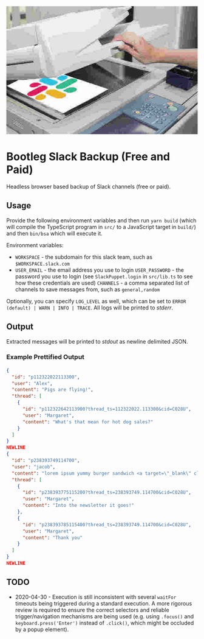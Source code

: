 <!-- markdownlint-disable MD033 -->
<div align="center">
  <img src="readme/banner.jpg" alt="Woman using a photocopier to make a copy of a piece of paper with the Slack logo on it" width="600">
  <br>
</div>
<!-- markdownlint-restore -->

# Bootleg Slack Backup (Free and Paid)

Headless browser based backup of Slack channels (free or paid).

## Usage

Provide the following environment variables and then run `yarn build` (which will compile the TypeScript program in `src/` to a JavaScript target in `build/`) and then `bin/bsa` which will execute it.

Environment variables:

- `WORKSPACE` - the subdomain for this slack team, such as `$WORKSPACE.slack.com`
- `USER_EMAIL` - the email address you use to login
  `USER_PASSWORD` - the password you use to login (see `SlackPuppet.login` in `src/lib.ts` to see how these credentials are used)
  `CHANNELS` - a comma separated list of channels to save messages from, such as `general,random`

Optionally, you can specify `LOG_LEVEL` as well, which can be set to `ERROR (default) | WARN | INFO | TRACE`. All logs will be printed to _stderr_.

## Output

Extracted messages will be printed to _stdout_ as newline delimited JSON.

### Example Prettified Output

```json
{
  "id": "p112322022113300",
  "user": "Alex",
  "content": "Pigs are flying!",
  "thread": [
    {
      "id": "p112322642113900?thread_ts=112322022.113300&cid=C028U",
      "user": "Margaret",
      "content": "What's that mean for hot dog sales?"
    }
  ]
}
NEWLINE
{
  "id": "p238393749114700",
  "user": "jacob",
  "content": "lorem ipsum yummy burger sandwich <a target=\"_blank\" class=\"c-link\" delay=\"150\" aria-describedby=\"slack-kit-tooltip\" href=\"https://slack-redir.net/link?url=https%3A%2F%2Fwww.statnews.com\" rel=\"noopener noreferrer\">https://www.statnews.com</a>",
  "thread": [
    {
      "id": "p238393775115200?thread_ts=238393749.114700&cid=C028U",
      "user": "Margaret",
      "content": "Into the newsletter it goes!"
    },
    {
      "id": "p238393785115400?thread_ts=238393749.114700&cid=C028U",
      "user": "Margaret",
      "content": "Thank you"
    }
  ]
}
NEWLINE
```

## TODO

- 2020-04-30 - Execution is still inconsistent with several `waitFor` timeouts being triggered during a standard execution. A more rigorous review is required to ensure the correct selectors and reliable trigger/navigation mechanisms are being used (e.g. using `.focus()` and `keyboard.press('Enter')` instead of `.click()`, which might be occluded by a popup element).
